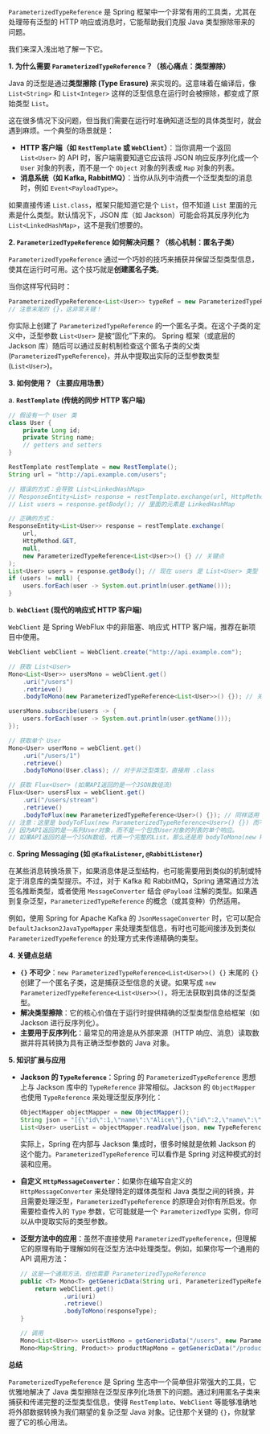 `ParameterizedTypeReference` 是 Spring 框架中一个非常有用的工具类，尤其在处理带有泛型的 HTTP 响应或消息时，它能帮助我们克服 Java 类型擦除带来的问题。

我们来深入浅出地了解一下它。

**1. 为什么需要 `ParameterizedTypeReference`？（核心痛点：类型擦除）**

Java 的泛型是通过**类型擦除 (Type Erasure)** 来实现的。这意味着在编译后，像 `List<String>` 和 `List<Integer>` 这样的泛型信息在运行时会被擦除，都变成了原始类型 `List`。

这在很多情况下没问题，但当我们需要在运行时准确知道泛型的具体类型时，就会遇到麻烦。一个典型的场景就是：

*   **HTTP 客户端（如 `RestTemplate` 或 `WebClient`）**：当你调用一个返回 `List<User>` 的 API 时，客户端需要知道它应该将 JSON 响应反序列化成一个 `User` 对象的列表，而不是一个 `Object` 对象的列表或 `Map` 对象的列表。
*   **消息系统（如 Kafka, RabbitMQ）**：当你从队列中消费一个泛型类型的消息时，例如 `Event<PayloadType>`。

如果直接传递 `List.class`，框架只能知道它是个 `List`，但不知道 `List` 里面的元素是什么类型。默认情况下，JSON 库（如 Jackson）可能会将其反序列化为 `List<LinkedHashMap>`，这不是我们想要的。

**2. `ParameterizedTypeReference` 如何解决问题？（核心机制：匿名子类）**

`ParameterizedTypeReference` 通过一个巧妙的技巧来捕获并保留泛型类型信息，使其在运行时可用。这个技巧就是**创建匿名子类**。

当你这样写代码时：

```java
ParameterizedTypeReference<List<User>> typeRef = new ParameterizedTypeReference<List<User>>() {};
// 注意末尾的 {}，这非常关键！
```

你实际上创建了 `ParameterizedTypeReference` 的一个匿名子类。在这个子类的定义中，泛型参数 `List<User>` 是被“固化”下来的。
Spring 框架（或底层的 Jackson 库）随后可以通过反射机制检查这个匿名子类的父类 (`ParameterizedTypeReference`)，并从中提取出实际的泛型参数类型 (`List<User>`)。

**3. 如何使用？（主要应用场景）**

   a. **`RestTemplate` (传统的同步 HTTP 客户端)**

   ```java
   // 假设有一个 User 类
   class User {
       private Long id;
       private String name;
       // getters and setters
   }

   RestTemplate restTemplate = new RestTemplate();
   String url = "http://api.example.com/users";

   // 错误的方式：会导致 List<LinkedHashMap>
   // ResponseEntity<List> response = restTemplate.exchange(url, HttpMethod.GET, null, List.class);
   // List users = response.getBody(); // 里面的元素是 LinkedHashMap

   // 正确的方式：
   ResponseEntity<List<User>> response = restTemplate.exchange(
       url,
       HttpMethod.GET,
       null,
       new ParameterizedTypeReference<List<User>>() {} // 关键点
   );
   List<User> users = response.getBody(); // 现在 users 是 List<User> 类型
   if (users != null) {
       users.forEach(user -> System.out.println(user.getName()));
   }
   ```

   b. **`WebClient` (现代的响应式 HTTP 客户端)**

   `WebClient` 是 Spring WebFlux 中的非阻塞、响应式 HTTP 客户端，推荐在新项目中使用。

   ```java
   WebClient webClient = WebClient.create("http://api.example.com");

   // 获取 List<User>
   Mono<List<User>> usersMono = webClient.get()
       .uri("/users")
       .retrieve()
       .bodyToMono(new ParameterizedTypeReference<List<User>>() {}); // 关键点

   usersMono.subscribe(users -> {
       users.forEach(user -> System.out.println(user.getName()));
   });

   // 获取单个 User
   Mono<User> userMono = webClient.get()
       .uri("/users/1")
       .retrieve()
       .bodyToMono(User.class); // 对于非泛型类型，直接用 .class

   // 获取 Flux<User> (如果API返回的是一个JSON数组流)
   Flux<User> usersFlux = webClient.get()
       .uri("/users/stream")
       .retrieve()
       .bodyToFlux(new ParameterizedTypeReference<User>() {}); // 同样适用
   // 注意：这里是 bodyToFlux(new ParameterizedTypeReference<User>() {}) 而不是 List<User>
   // 因为API返回的是一系列User对象，而不是一个包含User对象的列表的单个响应。
   // 如果API返回的是一个JSON数组，代表一个完整的List，那么还是用 bodyToMono(new ParameterizedTypeReference<List<User>>() {})
   ```

   c. **Spring Messaging (如 `@KafkaListener`, `@RabbitListener`)**

   在某些消息转换场景下，如果消息体是泛型结构，也可能需要用到类似的机制或特定于消息库的类型提示。不过，对于 Kafka 和 RabbitMQ，Spring 通常通过方法签名推断类型，或者使用 `MessageConverter` 结合 `@Payload` 注解的类型。如果遇到复杂泛型，`ParameterizedTypeReference` 的概念（或其变种）仍然适用。

   例如，使用 Spring for Apache Kafka 的 `JsonMessageConverter` 时，它可以配合 `DefaultJackson2JavaTypeMapper` 来处理类型信息，有时也可能间接涉及到类似 `ParameterizedTypeReference` 的处理方式来传递精确的类型。

**4. 关键点总结**

*   **`{}` 不可少**：`new ParameterizedTypeReference<List<User>>() {}` 末尾的 `{}` 创建了一个匿名子类，这是捕获泛型信息的关键。如果写成 `new ParameterizedTypeReference<List<User>>()`，将无法获取到具体的泛型类型。
*   **解决类型擦除**：它的核心价值在于运行时提供精确的泛型类型信息给框架（如 Jackson 进行反序列化）。
*   **主要用于反序列化**：最常见的用途是从外部来源（HTTP 响应、消息）读取数据并将其转换为具有正确泛型参数的 Java 对象。

**5. 知识扩展与应用**

*   **Jackson 的 `TypeReference`**：Spring 的 `ParameterizedTypeReference` 思想上与 Jackson 库中的 `TypeReference` 非常相似。Jackson 的 `ObjectMapper` 也使用 `TypeReference` 来处理泛型反序列化：
    ```java
    ObjectMapper objectMapper = new ObjectMapper();
    String json = "[{\"id\":1,\"name\":\"Alice\"},{\"id\":2,\"name\":\"Bob\"}]";
    List<User> userList = objectMapper.readValue(json, new TypeReference<List<User>>() {});
    ```
    实际上，Spring 在内部与 Jackson 集成时，很多时候就是依赖 Jackson 的这个能力。`ParameterizedTypeReference` 可以看作是 Spring 对这种模式的封装和应用。

*   **自定义 `HttpMessageConverter`**：如果你在编写自定义的 `HttpMessageConverter` 来处理特定的媒体类型和 Java 类型之间的转换，并且需要处理泛型，`ParameterizedTypeReference` 的原理会对你有所启发。你需要检查传入的 `Type` 参数，它可能就是一个 `ParameterizedType` 实例，你可以从中提取实际的类型参数。

*   **泛型方法中的应用**：虽然不直接使用 `ParameterizedTypeReference`，但理解它的原理有助于理解如何在泛型方法中处理类型。例如，如果你写一个通用的 API 调用方法：
    ```java
    // 这是一个通用方法，但也需要 ParameterizedTypeReference
    public <T> Mono<T> getGenericData(String uri, ParameterizedTypeReference<T> responseType) {
        return webClient.get()
                .uri(uri)
                .retrieve()
                .bodyToMono(responseType);
    }

    // 调用
    Mono<List<User>> userListMono = getGenericData("/users", new ParameterizedTypeReference<List<User>>() {});
    Mono<Map<String, Product>> productMapMono = getGenericData("/products-map", new ParameterizedTypeReference<Map<String, Product>>() {});
    ```

**总结**

`ParameterizedTypeReference` 是 Spring 生态中一个简单但非常强大的工具，它优雅地解决了 Java 类型擦除在泛型反序列化场景下的问题。通过利用匿名子类来捕获和传递完整的泛型类型信息，使得 `RestTemplate`、`WebClient` 等能够准确地将外部数据转换为我们期望的复杂泛型 Java 对象。记住那个关键的 `{}`，你就掌握了它的核心用法。